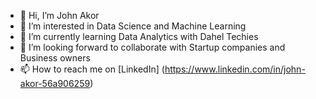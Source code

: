 - 👋 Hi, I’m John Akor
- 👀 I’m interested in Data Science and Machine Learning 
- 🌱 I’m currently learning Data Analytics with Dahel Techies
- 💞️ I’m looking forward to collaborate with Startup companies and Business owners 
- 📫 How to reach me on [LinkedIn] (https://www.linkedin.com/in/john-akor-56a906259)
